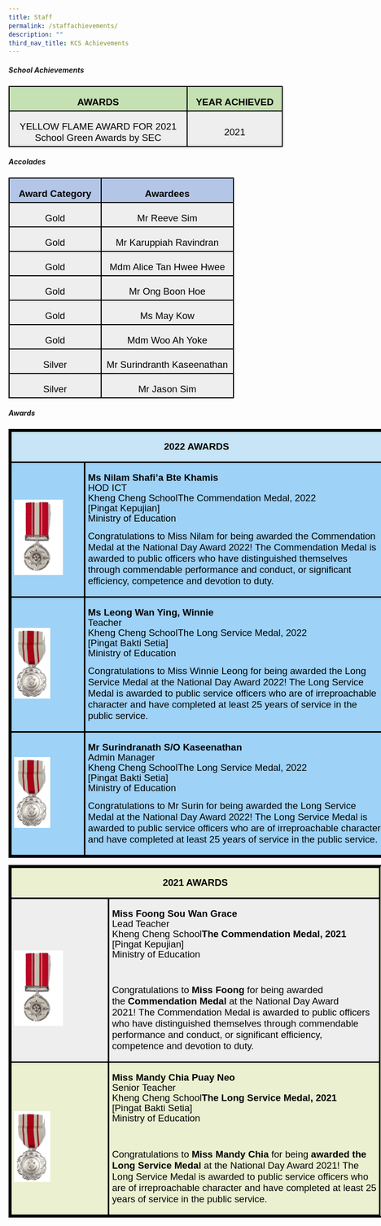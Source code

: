 ```yaml
---
title: Staff
permalink: /staffachievements/
description: ""
third_nav_title: KCS Achievements
---
```


##### <b>School Achievements</b>
<table style="width:404.25pt;background:white;border-collapse:collapse;border:none;
 mso-border-alt:solid windowtext 1.5pt;mso-yfti-tbllook:1184;mso-border-insideh:
 1.5pt solid windowtext;mso-border-insidev:1.5pt solid windowtext" width="539" cellpadding="0" cellspacing="0" border="1" class="MsoNormalTable"><tbody><tr style="mso-yfti-irow:0;mso-yfti-firstrow:yes;height:9.5pt"><td style="width:268.45pt;border:solid windowtext 1.5pt;
  background:#C5E0B3;mso-background-themecolor:accent6;mso-background-themetint:
  102;padding:3.75pt 3.75pt 3.75pt 3.75pt;height:9.5pt" valign="top" width="358"><p style="margin-bottom:0in;text-align:center;
  line-height:normal" align="center" class="MsoNormal"><b><span style="font-size:14.0pt;font-family:&quot;Arial&quot;,sans-serif;
  mso-fareast-font-family:&quot;Times New Roman&quot;;color:black">AWARDS</span></b></p></td><td style="width:135.8pt;border:solid windowtext 1.5pt;
  border-left:none;mso-border-left-alt:solid windowtext 1.5pt;background:#C5E0B3;
  mso-background-themecolor:accent6;mso-background-themetint:102;padding:3.75pt 3.75pt 3.75pt 3.75pt;
  height:9.5pt" valign="top" width="181"><p style="margin-bottom:0in;text-align:center;
  line-height:normal" align="center" class="MsoNormal"><b><span style="font-size:14.0pt;font-family:&quot;Arial&quot;,sans-serif;
  mso-fareast-font-family:&quot;Times New Roman&quot;;color:black">YEAR ACHIEVED</span></b></p></td></tr><tr style="mso-yfti-irow:1;mso-yfti-lastrow:yes;height:19.2pt"><td style="width:268.45pt;border:solid windowtext 1.5pt;border-top:
  none;mso-border-top-alt:solid windowtext 1.5pt;background:#EEEEEE;padding:
  3.75pt 3.75pt 3.75pt 3.75pt;height:19.2pt" width="358"><p style="margin-bottom:0in;text-align:center;
  line-height:normal" align="center" class="MsoNormal"><span style="font-size:14.0pt;font-family:&quot;Arial&quot;,sans-serif;
  mso-fareast-font-family:&quot;Times New Roman&quot;;color:black">YELLOW FLAME AWARD FOR 2021<br>School Green Awards by SEC</span></p></td><td style="width:135.8pt;border-top:none;border-left:none;
  border-bottom:solid windowtext 1.5pt;border-right:solid windowtext 1.5pt;
  mso-border-top-alt:solid windowtext 1.5pt;mso-border-left-alt:solid windowtext 1.5pt;
  background:#EEEEEE;padding:3.75pt 3.75pt 3.75pt 3.75pt;height:19.2pt" width="181"><p style="margin-bottom:0in;text-align:center;
  line-height:normal" align="center" class="MsoNormal"><span style="font-size:14.0pt;font-family:&quot;Arial&quot;,sans-serif;
  mso-fareast-font-family:&quot;Times New Roman&quot;;color:black">2021</span></p></td></tr></tbody></table>

##### <b>Accolades</b>

<table style="width:332.4pt;margin-left:-.15pt;background:white;border-collapse:collapse;
 border:none;mso-border-alt:solid windowtext 1.5pt;mso-yfti-tbllook:1184;
 mso-border-insideh:1.5pt solid windowtext;mso-border-insidev:1.5pt solid windowtext" width="443" cellpadding="0" cellspacing="0" border="1" class="MsoNormalTable"><tbody><tr style="mso-yfti-irow:0;mso-yfti-firstrow:yes;height:7.8pt"><td style="width:134.4pt;border:solid windowtext 1.5pt;
  background:#B4C6E7;mso-background-themecolor:accent1;mso-background-themetint:
  102;padding:3.75pt 3.75pt 3.75pt 3.75pt;height:7.8pt" valign="top" width="179"><p style="margin-bottom:0in;text-align:center;
  line-height:normal" align="center" class="MsoNormal"><b><span style="font-size:14.0pt;font-family:&quot;Arial&quot;,sans-serif;
  mso-fareast-font-family:&quot;Times New Roman&quot;;color:black;mso-color-alt:windowtext">Award Category</span></b><b><span style="font-size:14.0pt;font-family:&quot;Arial&quot;,sans-serif;
  mso-fareast-font-family:&quot;Times New Roman&quot;"></span></b></p></td><td style="width:2.75in;border:solid windowtext 1.5pt;
  border-left:none;mso-border-left-alt:solid windowtext 1.5pt;background:#B4C6E7;
  mso-background-themecolor:accent1;mso-background-themetint:102;padding:3.75pt 3.75pt 3.75pt 3.75pt;
  height:7.8pt" valign="top" width="264"><p style="margin-bottom:0in;text-align:center;
  line-height:normal" align="center" class="MsoNormal"><b><span style="font-size:14.0pt;font-family:&quot;Arial&quot;,sans-serif;
  mso-fareast-font-family:&quot;Times New Roman&quot;;color:black;mso-color-alt:windowtext">Awardees</span></b><b><span style="font-size:14.0pt;font-family:&quot;Arial&quot;,sans-serif;mso-fareast-font-family:
  &quot;Times New Roman&quot;"></span></b></p></td></tr><tr style="mso-yfti-irow:1;height:15.75pt"><td style="width:134.4pt;border:solid windowtext 1.5pt;border-top:
  none;mso-border-top-alt:solid windowtext 1.5pt;background:#EEEEEE;padding:
  3.75pt 3.75pt 3.75pt 3.75pt;height:15.75pt" width="179"><p style="margin-bottom:0in;text-align:center;
  line-height:normal" align="center" class="MsoNormal"><span style="font-size:14.0pt;font-family:&quot;Arial&quot;,sans-serif;
  mso-fareast-font-family:&quot;Times New Roman&quot;;color:black;mso-color-alt:windowtext">Gold</span><span style="font-size:14.0pt;font-family:&quot;Arial&quot;,sans-serif;mso-fareast-font-family:
  &quot;Times New Roman&quot;"></span></p></td><td style="width:2.75in;border-top:none;border-left:none;
  border-bottom:solid windowtext 1.5pt;border-right:solid windowtext 1.5pt;
  mso-border-top-alt:solid windowtext 1.5pt;mso-border-left-alt:solid windowtext 1.5pt;
  background:#EEEEEE;padding:3.75pt 3.75pt 3.75pt 3.75pt;height:15.75pt" width="264"><p style="margin-bottom:0in;text-align:center;
  line-height:normal" align="center" class="MsoNormal"><span style="font-size:14.0pt;font-family:&quot;Arial&quot;,sans-serif;
  mso-fareast-font-family:&quot;Times New Roman&quot;;color:black;mso-color-alt:windowtext">Mr Reeve Sim</span><span style="font-size:14.0pt;font-family:&quot;Arial&quot;,sans-serif;
  mso-fareast-font-family:&quot;Times New Roman&quot;"></span></p></td></tr><tr style="mso-yfti-irow:2;height:15.75pt"><td style="width:134.4pt;border:solid windowtext 1.5pt;border-top:
  none;mso-border-top-alt:solid windowtext 1.5pt;background:#EEEEEE;padding:
  3.75pt 3.75pt 3.75pt 3.75pt;height:15.75pt" width="179"><p style="margin-bottom:0in;text-align:center;
  line-height:normal" align="center" class="MsoNormal"><span style="font-size:14.0pt;font-family:&quot;Arial&quot;,sans-serif;
  mso-fareast-font-family:&quot;Times New Roman&quot;;color:black;mso-color-alt:windowtext">Gold</span><span style="font-size:14.0pt;font-family:&quot;Arial&quot;,sans-serif;mso-fareast-font-family:
  &quot;Times New Roman&quot;"></span></p></td><td style="width:2.75in;border-top:none;border-left:none;
  border-bottom:solid windowtext 1.5pt;border-right:solid windowtext 1.5pt;
  mso-border-top-alt:solid windowtext 1.5pt;mso-border-left-alt:solid windowtext 1.5pt;
  background:#EEEEEE;padding:3.75pt 3.75pt 3.75pt 3.75pt;height:15.75pt" width="264"><p style="margin-bottom:0in;text-align:center;
  line-height:normal" align="center" class="MsoNormal"><span style="font-size:14.0pt;font-family:&quot;Arial&quot;,sans-serif;
  mso-fareast-font-family:&quot;Times New Roman&quot;;color:black;mso-color-alt:windowtext">Mr Karuppiah Ravindran</span><span style="font-size:14.0pt;font-family:&quot;Arial&quot;,sans-serif;
  mso-fareast-font-family:&quot;Times New Roman&quot;"></span></p></td></tr><tr style="mso-yfti-irow:3;height:15.75pt"><td style="width:134.4pt;border:solid windowtext 1.5pt;border-top:
  none;mso-border-top-alt:solid windowtext 1.5pt;background:#EEEEEE;padding:
  3.75pt 3.75pt 3.75pt 3.75pt;height:15.75pt" width="179"><p style="margin-bottom:0in;text-align:center;
  line-height:normal" align="center" class="MsoNormal"><span style="font-size:14.0pt;font-family:&quot;Arial&quot;,sans-serif;
  mso-fareast-font-family:&quot;Times New Roman&quot;;color:black;mso-color-alt:windowtext">Gold</span><span style="font-size:14.0pt;font-family:&quot;Arial&quot;,sans-serif;mso-fareast-font-family:
  &quot;Times New Roman&quot;"></span></p></td><td style="width:2.75in;border-top:none;border-left:none;
  border-bottom:solid windowtext 1.5pt;border-right:solid windowtext 1.5pt;
  mso-border-top-alt:solid windowtext 1.5pt;mso-border-left-alt:solid windowtext 1.5pt;
  background:#EEEEEE;padding:3.75pt 3.75pt 3.75pt 3.75pt;height:15.75pt" width="264"><p style="margin-bottom:0in;text-align:center;
  line-height:normal" align="center" class="MsoNormal"><span style="font-size:14.0pt;font-family:&quot;Arial&quot;,sans-serif;
  mso-fareast-font-family:&quot;Times New Roman&quot;;color:black;mso-color-alt:windowtext">Mdm Alice Tan Hwee Hwee</span><span style="font-size:14.0pt;font-family:&quot;Arial&quot;,sans-serif;
  mso-fareast-font-family:&quot;Times New Roman&quot;"></span></p></td></tr><tr style="mso-yfti-irow:4;height:15.75pt"><td style="width:134.4pt;border:solid windowtext 1.5pt;border-top:
  none;mso-border-top-alt:solid windowtext 1.5pt;background:#EEEEEE;padding:
  3.75pt 3.75pt 3.75pt 3.75pt;height:15.75pt" width="179"><p style="margin-bottom:0in;text-align:center;
  line-height:normal" align="center" class="MsoNormal"><span style="font-size:14.0pt;font-family:&quot;Arial&quot;,sans-serif;
  mso-fareast-font-family:&quot;Times New Roman&quot;;color:black;mso-color-alt:windowtext">Gold</span><span style="font-size:14.0pt;font-family:&quot;Arial&quot;,sans-serif;mso-fareast-font-family:
  &quot;Times New Roman&quot;"></span></p></td><td style="width:2.75in;border-top:none;border-left:none;
  border-bottom:solid windowtext 1.5pt;border-right:solid windowtext 1.5pt;
  mso-border-top-alt:solid windowtext 1.5pt;mso-border-left-alt:solid windowtext 1.5pt;
  background:#EEEEEE;padding:3.75pt 3.75pt 3.75pt 3.75pt;height:15.75pt" width="264"><p style="margin-bottom:0in;text-align:center;
  line-height:normal" align="center" class="MsoNormal"><span style="font-size:14.0pt;font-family:&quot;Arial&quot;,sans-serif;
  mso-fareast-font-family:&quot;Times New Roman&quot;;color:black;mso-color-alt:windowtext">Mr Ong Boon Hoe</span><span style="font-size:14.0pt;font-family:&quot;Arial&quot;,sans-serif;
  mso-fareast-font-family:&quot;Times New Roman&quot;"></span></p></td></tr><tr style="mso-yfti-irow:5;height:15.75pt"><td style="width:134.4pt;border:solid windowtext 1.5pt;border-top:
  none;mso-border-top-alt:solid windowtext 1.5pt;background:#EEEEEE;padding:
  3.75pt 3.75pt 3.75pt 3.75pt;height:15.75pt" width="179"><p style="margin-bottom:0in;text-align:center;
  line-height:normal" align="center" class="MsoNormal"><span style="font-size:14.0pt;font-family:&quot;Arial&quot;,sans-serif;
  mso-fareast-font-family:&quot;Times New Roman&quot;;color:black;mso-color-alt:windowtext">Gold</span><span style="font-size:14.0pt;font-family:&quot;Arial&quot;,sans-serif;mso-fareast-font-family:
  &quot;Times New Roman&quot;"></span></p></td><td style="width:2.75in;border-top:none;border-left:none;
  border-bottom:solid windowtext 1.5pt;border-right:solid windowtext 1.5pt;
  mso-border-top-alt:solid windowtext 1.5pt;mso-border-left-alt:solid windowtext 1.5pt;
  background:#EEEEEE;padding:3.75pt 3.75pt 3.75pt 3.75pt;height:15.75pt" width="264"><p style="margin-bottom:0in;text-align:center;
  line-height:normal" align="center" class="MsoNormal"><span style="font-size:14.0pt;font-family:&quot;Arial&quot;,sans-serif;
  mso-fareast-font-family:&quot;Times New Roman&quot;;color:black;mso-color-alt:windowtext">Ms May Kow</span><span style="font-size:14.0pt;font-family:&quot;Arial&quot;,sans-serif;
  mso-fareast-font-family:&quot;Times New Roman&quot;"></span></p></td></tr><tr style="mso-yfti-irow:6;height:15.75pt"><td style="width:134.4pt;border:solid windowtext 1.5pt;border-top:
  none;mso-border-top-alt:solid windowtext 1.5pt;background:#EEEEEE;padding:
  3.75pt 3.75pt 3.75pt 3.75pt;height:15.75pt" width="179"><p style="margin-bottom:0in;text-align:center;
  line-height:normal" align="center" class="MsoNormal"><span style="font-size:14.0pt;font-family:&quot;Arial&quot;,sans-serif;
  mso-fareast-font-family:&quot;Times New Roman&quot;;color:black;mso-color-alt:windowtext">Gold</span><span style="font-size:14.0pt;font-family:&quot;Arial&quot;,sans-serif;mso-fareast-font-family:
  &quot;Times New Roman&quot;"></span></p></td><td style="width:2.75in;border-top:none;border-left:none;
  border-bottom:solid windowtext 1.5pt;border-right:solid windowtext 1.5pt;
  mso-border-top-alt:solid windowtext 1.5pt;mso-border-left-alt:solid windowtext 1.5pt;
  background:#EEEEEE;padding:3.75pt 3.75pt 3.75pt 3.75pt;height:15.75pt" width="264"><p style="margin-bottom:0in;text-align:center;
  line-height:normal" align="center" class="MsoNormal"><span style="font-size:14.0pt;font-family:&quot;Arial&quot;,sans-serif;
  mso-fareast-font-family:&quot;Times New Roman&quot;;color:black;mso-color-alt:windowtext">Mdm Woo Ah Yoke</span><span style="font-size:14.0pt;font-family:&quot;Arial&quot;,sans-serif;
  mso-fareast-font-family:&quot;Times New Roman&quot;"></span></p></td></tr><tr style="mso-yfti-irow:7;height:15.75pt"><td style="width:134.4pt;border:solid windowtext 1.5pt;border-top:
  none;mso-border-top-alt:solid windowtext 1.5pt;background:#EEEEEE;padding:
  3.75pt 3.75pt 3.75pt 3.75pt;height:15.75pt" width="179"><p style="margin-bottom:0in;text-align:center;
  line-height:normal" align="center" class="MsoNormal"><span style="font-size:14.0pt;font-family:&quot;Arial&quot;,sans-serif;
  mso-fareast-font-family:&quot;Times New Roman&quot;;color:black;mso-color-alt:windowtext">Silver</span><span style="font-size:14.0pt;font-family:&quot;Arial&quot;,sans-serif;mso-fareast-font-family:
  &quot;Times New Roman&quot;"></span></p></td><td style="width:2.75in;border-top:none;border-left:none;
  border-bottom:solid windowtext 1.5pt;border-right:solid windowtext 1.5pt;
  mso-border-top-alt:solid windowtext 1.5pt;mso-border-left-alt:solid windowtext 1.5pt;
  background:#EEEEEE;padding:3.75pt 3.75pt 3.75pt 3.75pt;height:15.75pt" width="264"><p style="margin-bottom:0in;text-align:center;
  line-height:normal" align="center" class="MsoNormal"><span style="font-size:14.0pt;font-family:&quot;Arial&quot;,sans-serif;
  mso-fareast-font-family:&quot;Times New Roman&quot;;color:black;mso-color-alt:windowtext">Mr Surindranth Kaseenathan</span><span style="font-size:14.0pt;font-family:&quot;Arial&quot;,sans-serif;
  mso-fareast-font-family:&quot;Times New Roman&quot;"></span></p></td></tr><tr style="mso-yfti-irow:8;mso-yfti-lastrow:yes;height:15.75pt"><td style="width:134.4pt;border:solid windowtext 1.5pt;border-top:
  none;mso-border-top-alt:solid windowtext 1.5pt;background:#EEEEEE;padding:
  3.75pt 3.75pt 3.75pt 3.75pt;height:15.75pt" width="179"><p style="margin-bottom:0in;text-align:center;
  line-height:normal" align="center" class="MsoNormal"><span style="font-size:14.0pt;font-family:&quot;Arial&quot;,sans-serif;
  mso-fareast-font-family:&quot;Times New Roman&quot;;color:black;mso-color-alt:windowtext">Silver</span><span style="font-size:14.0pt;font-family:&quot;Arial&quot;,sans-serif;mso-fareast-font-family:
  &quot;Times New Roman&quot;"></span></p></td><td style="width:2.75in;border-top:none;border-left:none;
  border-bottom:solid windowtext 1.5pt;border-right:solid windowtext 1.5pt;
  mso-border-top-alt:solid windowtext 1.5pt;mso-border-left-alt:solid windowtext 1.5pt;
  background:#EEEEEE;padding:3.75pt 3.75pt 3.75pt 3.75pt;height:15.75pt" width="264"><p style="margin-bottom:0in;text-align:center;
  line-height:normal" align="center" class="MsoNormal"><span style="font-size:14.0pt;font-family:&quot;Arial&quot;,sans-serif;
  mso-fareast-font-family:&quot;Times New Roman&quot;;color:black;mso-color-alt:windowtext">Mr Jason Sim</span><span style="font-size:14.0pt;font-family:&quot;Arial&quot;,sans-serif;
  mso-fareast-font-family:&quot;Times New Roman&quot;"></span></p></td></tr></tbody></table>

##### <b>Awards</b>
 <table style="width:7.75in;mso-cellspacing:1.5pt;border:solid windowtext 2.25pt;
 mso-yfti-tbllook:1184;mso-border-insideh:2.25pt solid windowtext;mso-border-insidev:
 2.25pt solid windowtext" width="744" cellpadding="0" cellspacing="3" border="1" class="MsoNormalTable"><tbody><tr style="mso-yfti-irow:0;mso-yfti-firstrow:yes;height:10.5pt"><td style="width:544.5pt;border:solid windowtext 2.25pt;
  background:#C8E4F7;padding:3.75pt 3.75pt 3.75pt 3.75pt;height:10.5pt" colspan="2" width="726"><p style="text-align:center" align="center" class="MsoNormal"><strong><span style="font-size:14.0pt;line-height:107%;font-family:&quot;Arial&quot;,sans-serif;
  color:black">2022 AWARDS&nbsp;</span></strong><span style="font-size:14.0pt;
  line-height:107%;font-family:&quot;Arial&quot;,sans-serif;color:black"></span></p></td></tr><tr style="mso-yfti-irow:1;height:.25in;box-sizing: border-box"><td style="width:107.55pt;border:solid windowtext 2.25pt;
  background:#9ED2F7;padding:3.75pt 3.75pt 3.75pt 3.75pt;height:.25in;
  box-sizing: border-box" width="143"><p class="MsoNormal"><span style="font-size:14.0pt;line-height:107%;font-family:
  &quot;Arial&quot;,sans-serif;color:black">&nbsp;<span style="mso-no-proof:yes"></span></span></p><p style="box-sizing: border-box"><span style="font-size:14.0pt;font-family:
  &quot;Arial&quot;,sans-serif;color:black;mso-no-proof:yes"><img src="/images/Achievements/PingatKepujian.png" height="148" width="96"></span><span style="font-size:14.0pt;font-family:&quot;Arial&quot;,sans-serif;color:black"></span></p></td><td style="width:436.95pt;border:solid windowtext 2.25pt;
  background:#9ED2F7;padding:3.75pt 3.75pt 3.75pt 3.75pt;height:.25in;
  box-sizing: border-box" width="583"><p class="MsoNormal"><strong style="box-sizing: border-box"><span style="font-size:14.0pt;line-height:107%;font-family:&quot;Arial&quot;,sans-serif;
  color:black">Ms Nilam Shafi’a Bte Khamis</span></strong><span style="font-size:14.0pt;line-height:107%;font-family:&quot;Arial&quot;,sans-serif;
  color:black"><br style="box-sizing: border-box">HOD ICT<br style="box-sizing: border-box">Kheng Cheng SchoolThe Commendation Medal, 2022<br style="box-sizing: border-box">[Pingat Kepujian]<br style="box-sizing: border-box">Ministry of Education</span></p><p style="box-sizing: border-box"><span style="font-size:14.0pt;font-family:
  &quot;Arial&quot;,sans-serif;color:black">Congratulations to Miss Nilam for being awarded the Commendation Medal at the National Day Award 2022! The Commendation Medal is awarded to public officers who have distinguished themselves through commendable performance and conduct, or significant efficiency, competence and devotion to duty.</span></p></td></tr><tr style="mso-yfti-irow:2;height:.25in;box-sizing: border-box"><td style="width:107.55pt;border:solid windowtext 2.25pt;
  background:#9ED2F7;padding:3.75pt 3.75pt 3.75pt 3.75pt;height:.25in;
  box-sizing: border-box" width="143"><p class="MsoNormal"><span style="font-size:14.0pt;line-height:107%;font-family:
  &quot;Arial&quot;,sans-serif;color:black;mso-no-proof:yes"></span><span style="font-size:14.0pt;line-height:107%;font-family:&quot;Arial&quot;,sans-serif;
  color:black"></span></p><p style="box-sizing: border-box"><span style="font-size:14.0pt;font-family:
  &quot;Arial&quot;,sans-serif;color:black;mso-no-proof:yes"><img src="images/Achievements/pingatbaktisetia.png" height="139" width="71"></span><span style="font-size:14.0pt;font-family:&quot;Arial&quot;,sans-serif;color:black"></span></p></td><td style="width:436.95pt;border:solid windowtext 2.25pt;
  background:#9ED2F7;padding:3.75pt 3.75pt 3.75pt 3.75pt;height:.25in;
  box-sizing: border-box" width="583"><p class="MsoNormal"><strong style="box-sizing: border-box"><span style="font-size:14.0pt;line-height:107%;font-family:&quot;Arial&quot;,sans-serif;
  color:black">Ms Leong Wan Ying, Winnie&nbsp;</span></strong><span style="font-size:14.0pt;line-height:107%;font-family:&quot;Arial&quot;,sans-serif;
  color:black"><br style="box-sizing: border-box">Teacher<br style="box-sizing: border-box">Kheng Cheng SchoolThe Long Service Medal, 2022<br style="box-sizing: border-box">[Pingat Bakti Setia]<br style="box-sizing: border-box">Ministry of Education</span></p><p style="box-sizing: border-box"><span style="font-size:14.0pt;font-family:
  &quot;Arial&quot;,sans-serif;color:black">Congratulations to Miss Winnie Leong for being awarded the Long Service Medal at the National Day Award 2022! The Long Service Medal is awarded to public service officers who are of irreproachable character and have completed at least 25 years of service in the public service.</span></p></td></tr><tr style="mso-yfti-irow:3;mso-yfti-lastrow:yes;height:.25in;box-sizing: border-box"><td style="width:107.55pt;border:solid windowtext 2.25pt;
  background:#9ED2F7;padding:3.75pt 3.75pt 3.75pt 3.75pt;height:.25in;
  box-sizing: border-box" width="143"><p class="MsoNormal"><span style="font-size:14.0pt;line-height:107%;font-family:
  &quot;Arial&quot;,sans-serif;color:black;mso-no-proof:yes"></span><span style="font-size:
  14.0pt;line-height:107%;font-family:&quot;Arial&quot;,sans-serif;color:black"></span></p><p style="box-sizing: border-box"><span style="font-size:14.0pt;font-family:
  &quot;Arial&quot;,sans-serif;color:black;mso-no-proof:yes"><img src="images/Achievements/pingatbaktisetia.png" height="139" width="71"></span><span style="font-size:14.0pt;font-family:&quot;Arial&quot;,sans-serif;color:black"></span></p></td><td style="width:436.95pt;border:solid windowtext 2.25pt;
  background:#9ED2F7;padding:3.75pt 3.75pt 3.75pt 3.75pt;height:.25in;
  box-sizing: border-box" width="583"><p class="MsoNormal"><strong style="box-sizing: border-box"><span style="font-size:14.0pt;line-height:107%;font-family:&quot;Arial&quot;,sans-serif;
  color:black">Mr Surindranath S/O Kaseenathan</span></strong><span style="font-size:14.0pt;line-height:107%;font-family:&quot;Arial&quot;,sans-serif;
  color:black"><br style="box-sizing: border-box">Admin Manager<br style="box-sizing: border-box">Kheng Cheng SchoolThe Long Service Medal, 2022<br style="box-sizing: border-box">[Pingat Bakti Setia]<br style="box-sizing: border-box">Ministry of Education</span></p><p style="box-sizing: border-box"><span style="font-size:14.0pt;font-family:
  &quot;Arial&quot;,sans-serif;color:black">Congratulations to Mr Surin for being awarded the Long Service Medal at the National Day Award 2022! The Long Service Medal is awarded to public service officers who are of irreproachable character and have completed at least 25 years of service in the public service.</span></p></td></tr></tbody></table>

<table class="MsoNormalTable" border="1" cellspacing="3" cellpadding="0" width="743" style="width:557.25pt;mso-cellspacing:1.5pt;background:#EBF0D1;border:solid windowtext 2.25pt;
 mso-yfti-tbllook:1184;mso-border-insideh:2.25pt solid windowtext;mso-border-insidev:
 2.25pt solid windowtext"><tbody><tr style="mso-yfti-irow:0;mso-yfti-firstrow:yes"><td width="192" colspan="2" style="width:144.3pt;border:solid windowtext 2.25pt;
  padding:3.75pt 3.75pt 3.75pt 3.75pt"><p class="MsoNormal" align="center" style="text-align:center"><strong><span style="font-size:14.0pt;line-height:107%;font-family:&quot;Arial&quot;,sans-serif;
  color:black">2021 AWARDS</span></strong><span style="font-size:14.0pt;
  line-height:107%;font-family:&quot;Arial&quot;,sans-serif;color:black"></span></p></td></tr><tr style="mso-yfti-irow:1;box-sizing: border-box"><td width="192" style="width:144.3pt;border:solid windowtext 2.25pt;background:
  #EEEEEE;padding:3.75pt 3.75pt 3.75pt 3.75pt;box-sizing: border-box"><p><span style="font-size:14.0pt;font-family:&quot;Arial&quot;,sans-serif;color:black">&nbsp;</span></p><p style="box-sizing: border-box"><span style="box-sizing: border-box"><span style="font-size:14.0pt;font-family:&quot;Arial&quot;,sans-serif;color:black;
  mso-no-proof:yes"><img src="images/Achievements/PingatKepujian.png" height="148" width="96"></span><span style="font-size:14.0pt;font-family:&quot;Arial&quot;,sans-serif;color:black"></span></span></p></td><td width="533" style="width:399.45pt;border:solid windowtext 2.25pt;
  background:#EEEEEE;padding:3.75pt 3.75pt 3.75pt 3.75pt;box-sizing: border-box"><span style="box-sizing: border-box"><p class="MsoNormal"><strong style="box-sizing: border-box"><span style="font-size:14.0pt;line-height:107%;font-family:&quot;Arial&quot;,sans-serif;
  color:black">Miss Foong Sou Wan Grace</span></strong><span style="font-size:14.0pt;line-height:107%;font-family:&quot;Arial&quot;,sans-serif;
  color:black"><br style="box-sizing: border-box"><span style="box-sizing: border-box">Lead Teacher</span><br style="box-sizing: border-box"><span style="box-sizing: border-box">Kheng Cheng School</span><strong style="box-sizing: border-box"><span style="font-family:&quot;Arial&quot;,sans-serif"><span style="box-sizing: border-box">The Commendation Medal, 2021</span></span></strong><br style="box-sizing: border-box"><span style="box-sizing: border-box">[Pingat Kepujian]</span><br style="box-sizing: border-box"><span style="box-sizing: border-box">Ministry of Education</span></span></p><p style="box-sizing: border-box"><span style="font-size:14.0pt;font-family:
  &quot;Arial&quot;,sans-serif;color:black">&nbsp;</span></p><p style="box-sizing: border-box"><span style="box-sizing: border-box"><span style="font-size:14.0pt;font-family:&quot;Arial&quot;,sans-serif;color:black">Congratulations to&nbsp;<strong style="box-sizing: border-box"><span style="font-family:&quot;Arial&quot;,sans-serif">Miss Foong</span></strong>&nbsp;for being awarded the&nbsp;<strong style="box-sizing: border-box"><span style="font-family:&quot;Arial&quot;,sans-serif">Commendation Medal</span></strong>&nbsp;at the National Day Award 2021!&nbsp;The Commendation Medal is awarded to public officers who have distinguished themselves through commendable performance and conduct, or significant efficiency, competence and devotion to duty.</span></span></p></span></td></tr><tr style="mso-yfti-irow:2;mso-yfti-lastrow:yes;box-sizing: border-box"><td width="192" style="width:144.3pt;border:solid windowtext 2.25pt;padding:
  3.75pt 3.75pt 3.75pt 3.75pt;box-sizing: border-box"><p><span style="font-size:14.0pt;font-family:&quot;Arial&quot;,sans-serif;color:black">&nbsp;</span></p><p style="box-sizing: border-box"><span style="box-sizing: border-box"><span style="font-size:14.0pt;font-family:&quot;Arial&quot;,sans-serif;color:black;
  mso-no-proof:yes"><img src="images/Achievements/pingatbaktisetia.png" height="139" width="71"></span><span style="font-size:14.0pt;font-family:&quot;Arial&quot;,sans-serif;color:black"></span></span></p></td><td width="533" style="width:399.45pt;border:solid windowtext 2.25pt;
  padding:3.75pt 3.75pt 3.75pt 3.75pt;box-sizing: border-box"><span style="box-sizing: border-box"><p class="MsoNormal"><strong style="box-sizing: border-box"><span style="font-size:14.0pt;line-height:107%;font-family:&quot;Arial&quot;,sans-serif;
  color:black">Miss Mandy Chia Puay Neo</span></strong><span style="font-size:14.0pt;line-height:107%;font-family:&quot;Arial&quot;,sans-serif;
  color:black"><br style="box-sizing: border-box"><span style="box-sizing: border-box">Senior Teacher</span><br style="box-sizing: border-box"><span style="box-sizing: border-box">Kheng Cheng School</span><strong style="box-sizing: border-box"><span style="font-family:&quot;Arial&quot;,sans-serif"><span style="box-sizing: border-box">The Long Service Medal, 2021</span></span></strong><br style="box-sizing: border-box"><span style="box-sizing: border-box">[Pingat Bakti Setia]</span><br style="box-sizing: border-box"><span style="box-sizing: border-box">Ministry of Education</span></span></p><p style="box-sizing: border-box"><span style="font-size:14.0pt;font-family:
  &quot;Arial&quot;,sans-serif;color:black">&nbsp;</span></p><p style="box-sizing: border-box"><span style="box-sizing: border-box"><span style="font-size:14.0pt;font-family:&quot;Arial&quot;,sans-serif;color:black">Congratulations to&nbsp;<strong style="box-sizing: border-box"><span style="font-family:&quot;Arial&quot;,sans-serif">Miss Mandy Chia</span></strong>&nbsp;for being&nbsp;<strong style="box-sizing: border-box"><span style="font-family:&quot;Arial&quot;,sans-serif">awarded the Long Service Medal</span></strong>&nbsp;at the National Day Award 2021!&nbsp;The Long Service Medal is awarded to public service officers who are of irreproachable character and have completed at least 25 years of service in the public service.</span></span></p></span></td></tr></tbody></table>
